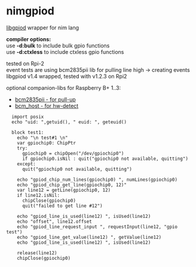 # nimgpiod
[libgpiod](https://git.kernel.org/pub/scm/libs/libgpiod/libgpiod.git/about/) wrapper for nim lang

**compiler options:**  
use **-d:bulk** to include bulk gpio functions  
use **-d:ctxless** to include ctxless gpio functions

tested on Rpi-2  
event tests are using bcm2835pii lib for pulling line high -> creating events  
libgpiod v1.4 wrapped, tested with v1.2.3 on Rpi2  
  
 

optional companion-libs for Raspberry B+ 1..3:
* [bcm2835pii - for pull-up](https://github.com/nais314/bcm2835pii)
* [bcm_host - for hw-detect](https://github.com/nais314/bcm_host)
  
```
  import posix
  echo "uid: ",getuid(), " euid: ", geteuid()

  block test1:
    echo "\n test#1 \n"
    var gpiochip0: ChipPtr
    try:
      gpiochip0 = chipOpen("/dev/gpiochip0")
      if gpiochip0.isNil : quit("gpiochip0 not available, quitting")
    except:
      quit("gpiochip0 not available, quitting")

    echo "gpiod_chip_num_lines(gpiochip0) ", numLines(gpiochip0)
    echo "gpiod_chip_get_line(gpiochip0, 12)"
    var line12 = getLine(gpiochip0, 12)
    if line12.isNil: 
      chipClose(gpiochip0)
      quit("failed to get line #12")

    echo "gpiod_line_is_used(line12) ", isUsed(line12)
    echo "offset", line12.offset
    echo "gpiod_line_request_input ", requestInput(line12, "gpio test")
    echo "gpiod_line_get_value(line12) ", getValue(line12)
    echo "gpiod_line_is_used(line12) ", isUsed(line12)

    release(line12)
    chipClose(gpiochip0)

```